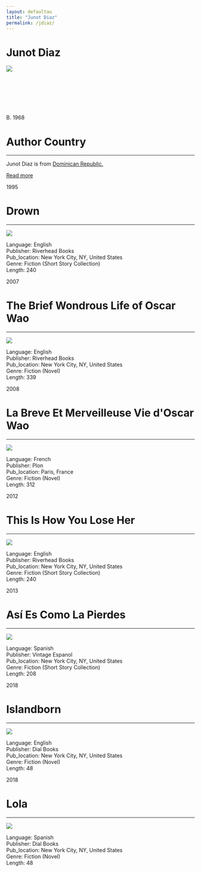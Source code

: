 ```yaml
---
layout: defaultau
title: "Junot Diaz"
permalink: /jdiaz/
---
```

<!-- partial:index.partial.html -->
<div class="content">
     <h1>Junot Diaz</h1>
    <div class="quote">
        <div><img src="https://upload.wikimedia.org/wikipedia/commons/thumb/7/72/Junot_D%C3%ADaz_%28cropped%29.jpg/330px-Junot_D%C3%ADaz_%28cropped%29.jpg" class="logo"></div>
    </div>
    <div class="timeline">
        <div style="padding-bottom:100px;"></div>
        <div class="block">
             <div class="date right"><p class="right"> B. 1968 </p></div>
            <div class="dot"></div>
            <div class="left first">
            <div class="author_country">
                <h1>Author Country</h1><hr>
          <div class="aclocation">  <p>Junot Diaz is from <a href="http://localhost:4000/62">Dominican Republic.</a></p></div>
              <div class="acreadmore">  <a href="https://en.wikipedia.org/wiki/Junot_D%C3%ADaz" target="_blank">Read more</a></div>
            </div>
            </div>
        <div class="block">
            <div class="date left"><p class="left">1995</p></div>
            <div class="dot"></div>
            <div class="right">
                <h1>Drown</h1><hr>
                <p><img src="https://m.media-amazon.com/images/I/41IghzCaazL._SX318_BO1,204,203,200_.jpg"></p>
                <p>
                Language: English<br/>
                Publisher: Riverhead Books<br/>
                Pub_location: New York City, NY, United States<br/>
                Genre: Fiction (Short Story Collection)<br/>
                Length: 240<br/>                   </p>
            </div>
        </div>
       <div class="block">
            <div class="date left"><p class="left">2007</p></div>
            <div class="dot"></div>
            <div class="right">
                <h1>The Brief Wondrous Life of Oscar Wao</h1><hr>
                <p><img src="https://m.media-amazon.com/images/I/51lPJDcI5UL._SX318_BO1,204,203,200_.jpg"></p>
                <p>
                Language: English<br/>
                Publisher: Riverhead Books<br/>
                Pub_location: New York City, NY, United States<br/>
                Genre: Fiction (Novel)<br/>
                Length: 339<br/>                   </p>
            </div>
        </div>
       <div class="block">
            <div class="date left"><p class="left">2008</p></div>
            <div class="dot"></div>
            <div class="right">
                <h1>La Breve Et Merveilleuse Vie d'Oscar Wao</h1><hr>
                <p><img src="https://images-na.ssl-images-amazon.com/images/I/51j9P2M6pTL._SX210_.jpg"></p>
                <p>
                Language: French<br/>
                Publisher: Plon<br/>
                Pub_location: Paris, France<br/>
                Genre: Fiction (Novel)<br/>
                Length: 312<br/>                   </p>
            </div>
        </div>
       <div class="block">
            <div class="date left"><p class="left">2012</p></div>
            <div class="dot"></div>
            <div class="right">
                <h1>This Is How You Lose Her</h1><hr>
                <p><img src="https://m.media-amazon.com/images/I/51G2GGjeBjL._SY291_BO1,204,203,200_QL40_FMwebp_.jpg"></p>
                <p>
                Language: English<br/>
                Publisher: Riverhead Books<br/>
                Pub_location: New York City, NY, United States<br/>
                Genre: Fiction (Short Story Collection)<br/>
                Length: 240<br/>                   </p>
            </div>
        </div>
<div class="block">
            <div class="date left"><p class="left">2013</p></div>
            <div class="dot"></div>
            <div class="right">
                <h1>Así Es Como La Pierdes</h1><hr>
                <p><img src="https://m.media-amazon.com/images/I/51ACzucjRjL._SY291_BO1,204,203,200_QL40_FMwebp_.jpg"></p>
                <p>
                Language: Spanish<br/>
                Publisher: Vintage Espanol<br/>
                Pub_location: New York City, NY, United States<br/>
                Genre: Fiction (Short Story Collection)<br/>
                Length: 208<br/>                   </p>
            </div>
        </div>
       <div class="block">
            <div class="date left"><p class="left">2018</p></div>
            <div class="dot"></div>
            <div class="right">
                <h1>Islandborn</h1><hr>
                <p><img src="https://m.media-amazon.com/images/I/51jkLQ3I8UL._SX218_BO1,204,203,200_QL40_FMwebp_.jpg"></p>
                <p>
                Language: English<br/>
                Publisher: Dial Books<br/>
                Pub_location: New York City, NY, United States<br/>
                Genre: Fiction (Novel)<br/>
                Length: 48<br/>                   </p>
            </div>
        </div>
       <div class="block">
            <div class="date left"><p class="left">2018</p></div>
            <div class="dot"></div>
            <div class="right">
                <h1>Lola</h1><hr>
                <p><img src="https://m.media-amazon.com/images/I/51jEtRhSbQL._SX387_BO1,204,203,200_.jpg"></p>
                <p>
                Language: Spanish<br/>
                Publisher: Dial Books<br/>
                Pub_location: New York City, NY, United States<br/>
                Genre: Fiction (Novel)<br/>
                Length: 48<br/>                   </p>
            </div>
        </div>
